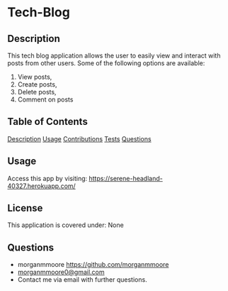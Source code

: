 # Tech-Blog

## Description

This tech blog application allows the user to easily view and interact with posts from other users. Some of the following options are available:

1. View posts,
2. Create posts,
3. Delete posts,
4. Comment on posts

## Table of Contents

[Description](#Description)
[Usage](#Usage)
[Contributions](#Contributing)
[Tests](#Tests)
[Questions](#Questions)

## Usage

Access this app by visiting: https://serene-headland-40327.herokuapp.com/

## License

This application is covered under: None

## Questions

* morganmmoore https://github.com/morganmmoore
* morganmmoore0@gmail.com
* Contact me via email with further questions.
